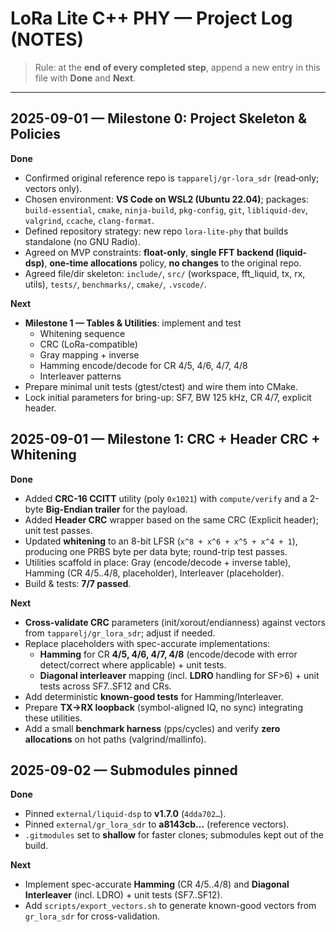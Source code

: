 # LoRa Lite C++ PHY — Project Log (NOTES)

> Rule: at the **end of every completed step**, append a new entry in this file with **Done** and **Next**.

---

## 2025-09-01 — Milestone 0: Project Skeleton & Policies

**Done**
- Confirmed original reference repo is `tapparelj/gr-lora_sdr` (read‑only; vectors only).
- Chosen environment: **VS Code on WSL2 (Ubuntu 22.04)**; packages: `build-essential`, `cmake`, `ninja-build`, `pkg-config`, `git`, `libliquid-dev`, `valgrind`, `ccache`, `clang-format`.
- Defined repository strategy: new repo `lora-lite-phy` that builds standalone (no GNU Radio).
- Agreed on MVP constraints: **float-only**, **single FFT backend (liquid-dsp)**, **one-time allocations** policy, **no changes** to the original repo.
- Agreed file/dir skeleton: `include/`, `src/` (workspace, fft_liquid, tx, rx, utils), `tests/`, `benchmarks/`, `cmake/`, `.vscode/`.

**Next**
- **Milestone 1 — Tables & Utilities**: implement and test
  - Whitening sequence
  - CRC (LoRa-compatible)
  - Gray mapping + inverse
  - Hamming encode/decode for CR 4/5, 4/6, 4/7, 4/8
  - Interleaver patterns
- Prepare minimal unit tests (gtest/ctest) and wire them into CMake.
- Lock initial parameters for bring-up: SF7, BW 125 kHz, CR 4/7, explicit header.

## 2025-09-01 — Milestone 1: CRC + Header CRC + Whitening

**Done**
- Added **CRC-16 CCITT** utility (poly `0x1021`) with `compute/verify` and a 2-byte **Big-Endian trailer** for the payload.
- Added **Header CRC** wrapper based on the same CRC (Explicit header); unit test passes.
- Updated **whitening** to an 8-bit LFSR (`x^8 + x^6 + x^5 + x^4 + 1`), producing one PRBS byte per data byte; round-trip test passes.
- Utilities scaffold in place: Gray (encode/decode + inverse table), Hamming (CR 4/5..4/8, placeholder), Interleaver (placeholder).
- Build & tests: **7/7 passed**.

**Next**
- **Cross-validate CRC** parameters (init/xorout/endianness) against vectors from `tapparelj/gr_lora_sdr`; adjust if needed.
- Replace placeholders with spec-accurate implementations:
  - **Hamming** for CR **4/5, 4/6, 4/7, 4/8** (encode/decode with error detect/correct where applicable) + unit tests.
  - **Diagonal interleaver** mapping (incl. **LDRO** handling for SF>6) + unit tests across SF7..SF12 and CRs.
- Add deterministic **known-good tests** for Hamming/Interleaver.
- Prepare **TX→RX loopback** (symbol-aligned IQ, no sync) integrating these utilities.
- Add a small **benchmark harness** (pps/cycles) and verify **zero allocations** on hot paths (valgrind/mallinfo).

## 2025-09-02 — Submodules pinned

**Done**
- Pinned `external/liquid-dsp` to **v1.7.0** (`4dda702…`).
- Pinned `external/gr_lora_sdr` to **a8143cb…** (reference vectors).
- `.gitmodules` set to **shallow** for faster clones; submodules kept out of the build.

**Next**
- Implement spec-accurate **Hamming** (CR 4/5..4/8) and **Diagonal Interleaver** (incl. LDRO) + unit tests (SF7..SF12).
- Add `scripts/export_vectors.sh` to generate known-good vectors from `gr_lora_sdr` for cross-validation.
